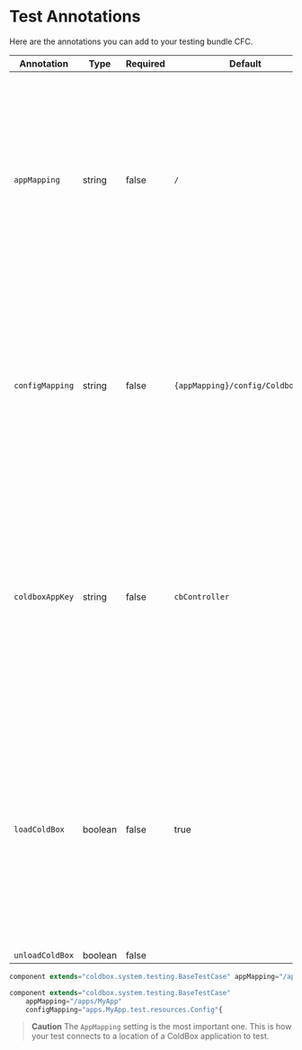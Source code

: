 # Test Annotations

Here are the annotations you can add to your testing bundle CFC.

|Annotation|Type|Required|Default|Description|
|--|--|--|--|--|
| `appMapping` |string|false| `/` |The application mapping of the ColdBox application to test. By defaults it maps to the root. Extermely important this mapping is a slash notation that points to the root of the ColdBox application to test.|
| `configMapping` |string|false| `{appMapping}/config/Coldbox.cfc` |The configuration file to load for this test, which by convention uses the same configuration as the application uses. This is a dot notation path to a configuration CFC.|
| `coldboxAppKey` |string|false| `cbController` |The named key of the ColdBox controller that will be placed in application scope for you to simulate the ColdBox application. Used mostly on advanced testing cases where you have altered the default application key.|
| `loadColdBox` | boolean | false | true | If you call `super.init()` on the test CFC, this flag tells the base test case to load up the virtual testing application or not. This flag is mostly used for advanced testing cases, by default it always load ColdBox in Base Test Cases.|
| `unloadColdBox` | boolean | false |

```js
component extends="coldbox.system.testing.BaseTestCase" appMapping="/apps/MyApp"{

component extends="coldbox.system.testing.BaseTestCase"
    appMapping="/apps/MyApp" 
    configMapping="apps.MyApp.test.resources.Config"{
```

> **Caution** The `AppMapping` setting is the most important one. This is how your test connects to a location of a ColdBox application to test. 

